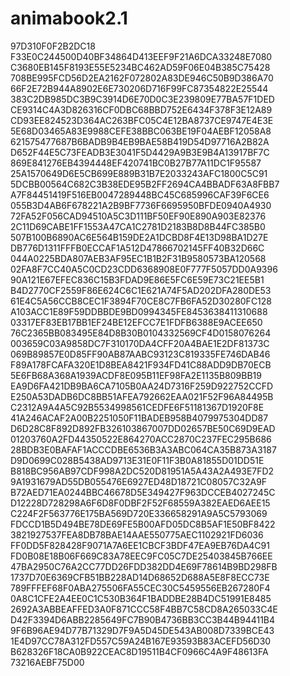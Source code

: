 # animabook2.1
97D310F0F2B2DC18
F33E0C244500D40BF34864D413EEF9F21A6DCA33248E7080
C3680EB145F8193E55E5234BC462AD59F06E04B385C75428
708BE995FCD56D2EA2162F072802A83DE946C50B9D386A70
66F2E72B944A8902E6E730206D716F99FC87354822E25544
383C2DB985DC3B9C3914D6E70D0C3E239809E77BA57F1DED
CE9314C4A3D826316CF0DBC68BBD752E6434F378F3E12A89
CD93EE824523D364AC263BFC05C4E12BA8737CE9747E4E3E
5E68D03465A83E9988CEFE38BBC063BE19F04AEBF12058A8
621575477687B6BADB9B4EB9BAE58B419D54D97716A2B82A
D652F44E5C73FEADB3E3041F5D4429A9B3E9B4A13917BF7C
869E841276EB4394448EF420741BC0B27B77A11DC1F95587
25A1570649D6E5CB699E889B31B7E2033243AFC1800C5C91
5DCBB00564C682C3B38EDE95B2FF2694CA4BBADF63A8FBB7
A7F84451419F516EB0047289448BC45C685996CAF39F6CE6
055B3D4AB6F678221A2B9BF7736F6695950BFDE0940A4930
72FA52F056CAD94510A5C3D111BF50EF90E890A903E82376
2C11D69CABE1FF1553A47CA1C2781D2183B8D8B44FC385B0
507B100B6890AC6E564B159DE2A1DCBD8F4E13D98BA1D27E
DB776D1311FFFB0ECCAF1A512D47866702145FF40B32D66C
044A0225BDA807AEB3AF95EC1B1B2F31B9580573BA120568
02FA8F7CC40A5C0CD23CDD6368908E0F777F5057DD0A9396
90A121E67EFEC836C15B3FDAD9E86E5FC6E59E73C21EE5B1
B4D2770CF2559F86E624C6C1E621A74F5AD202DFA280DE53
61E4C5A56CCB8CEC1F3894F70CE8C7FB6FA52D30280FC128
A103ACC1E89F59DDBBDE9BD0994345FE8453638411310688
03317EF83EB17BB1EF24BE12EFCC7E1FDFB6388E9ACEE650
76C2365BB083495E84D8B30B0104332569CF4D0158076264
003659C03A9858DC7F310170DA4CFF20A4BAE1E2DF81373C
069B89857E0D85FF90AB87AABC93123C819335FE746DAB46
F89A178FCAFA320E1D8BEA8421F934FD41C88ADD9DB70ECB
5E6FB68A368A1939ACDF8E095B11EF98FA2E1135B809BB19
EA9D6FA421DB9BA6CA7105B0AA24D7316F259D922752CCFD
E250A53DADB6DC8BB51AFEA792662EAA021F52F96A84495B
C2312A9A4A5C92B5534998561CEDFE6F51181367D1920F8E
41A246ACAF2A00B2251050F11BADEB958B4079975304DD87
D6D28C8F892D892FB326103867007DD02657BE50C69D9EAD
01203760A2FD44350522E864270ACC2870C237FEC295B686
28BDB3E0BAFAF1ACCCDBE6536B3A3ABC064CA35B873A3187
D9D0699C028B5438AD9713E31E0F11F3B0A81855D01DD51E
B818BC956AB97CDF998A2DC520D81951A5A43A2A493E7FD2
9A1931679AD55DB055476E6927ED48D18721C08057C32A9F
B72AED71EA0244BBC46678D5E349427F963DCCEB4027245C
D12228D728298A6F6D8F0DBF2F52F68559A382EAED6AEE15
C224F2F563776E175BA569D720E336658291A9A5C5793069
FDCCD1B5D494BE78DE69FE5B00AFD05DC8B5AF1E50BF8422
3821927537FEA8DB78BAE14AAE550775AEC1102921FD6036
FF0DD5F828428F9071A7A6EE1CBCF3BDF47EA9EB76DA4C91
FD0B08E18B06F669C83A78EEC9FC05C7DE25403845B766EE
47BA2950C76A2CC77DD26FDD382DD4E69F78614B9BD298FB
1737D70E6369CFB51BB228AD14D68652D688A5E8F8ECC73E
789FFFEF68F0ABA275506FA55CEC30C5459556EB267280F4
0A8C1CFE2A4EE0C1C530B364F1BADDBE28B4DC51991E8485
2692A3ABBEAFFED3A0F871CCC58F4BB7C58CD8A265033C4E
D42F3394D6ABB2285649FC7B90B4736BB3CC3B44B94411B4
9F6B96AE94D77B71329D7F9A5D45DE543AB008D7339BCE43
1E4D97CC78A312FD557C59A24B167E93593B83ACEFD56D30
B628326F18CA0B922CEAC8D19511B4CF0966C4A9F48613FA
73216AEBF75D00
